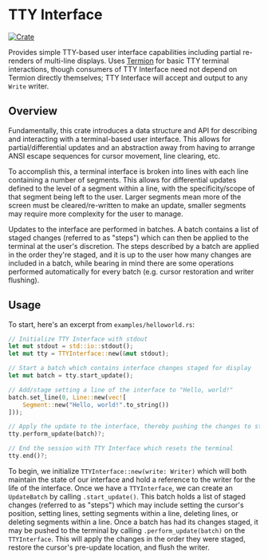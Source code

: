 # TTY Interface

[![Crate](https://img.shields.io/crates/v/tty-interface.svg)](https://crates.io/crates/tty-interface)

Provides simple TTY-based user interface capabilities including partial re-renders of multi-line displays. Uses 
[Termion](https://crates.io/crates/termion) for basic TTY terminal interactions, though consumers of TTY Interface 
need not depend on Termion directly themselves; TTY Interface will accept and output to any `Write` writer.

## Overview

Fundamentally, this crate introduces a data structure and API for describing and interacting with a terminal-based
user interface. This allows for partial/differential updates and an abstraction away from having to arrange ANSI escape 
sequences for cursor movement, line clearing, etc.

To accomplish this, a terminal interface is broken into lines with each line containing a number of segments. This allows 
for differential updates defined to the level of a segment within a line, with the specificity/scope of that segment 
being left to the user. Larger segments mean more of the screen must be cleared/re-written to make an update, smaller 
segments may require more complexity for the user to manage.

Updates to the interface are performed in batches. A batch contains a list of staged changes (referred to as "steps") 
which can then be applied to the terminal at the user's discretion. The steps described by a batch are applied in the 
order they're staged, and it is up to the user how many changes are included in a batch, while bearing in mind there 
are some operations performed automatically for every batch (e.g. cursor restoration and writer flushing).

## Usage

To start, here's an excerpt from `examples/helloworld.rs`:

```rust
// Initialize TTY Interface with stdout
let mut stdout = std::io::stdout();
let mut tty = TTYInterface::new(&mut stdout);

// Start a batch which contains interface changes staged for display
let mut batch = tty.start_update();

// Add/stage setting a line of the interface to "Hello, world!"
batch.set_line(0, Line::new(vec![
    Segment::new("Hello, world!".to_string())
]));

// Apply the update to the interface, thereby pushing the changes to stdout
tty.perform_update(batch)?;

// End the session with TTY Interface which resets the terminal
tty.end()?;
```

To begin, we initialize `TTYInterface::new(write: Writer)` which will both maintain the state of our interface and hold 
a reference to the writer for the life of the interface. Once we have a `TTYInterface`, we can create an `UpdateBatch` 
by calling `.start_update()`. This batch holds a list of staged changes (referred to as "steps") which may include 
setting the cursor's position, setting lines, setting segments within a line, deleting lines, or deleting segments 
within a line. Once a batch has had its changes staged, it may be pushed to the terminal by calling 
`.perform_update(batch)` on the `TTYInterface`. This will apply the changes in the order they were staged, restore the 
cursor's pre-update location, and flush the writer.